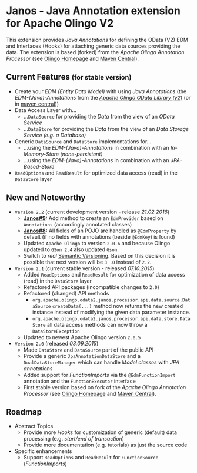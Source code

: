 # Janos - Java Annotation extension for Apache Olingo V2

This extension provides *Java Annotations* for defining the OData (V2) EDM and Interfaces (Hooks) for attaching generic data sources providing the data.
The extension is based (forked) from the *Apache Olingo Annotation Processor* (see [Olingo Homepage](http://olingo.apache.org/doc/odata2/tutorials/AnnotationProcessorExtension.html) and [Maven Central](http://search.maven.org/#search%7Cga%7C1%7Ca%3A%22olingo-odata2-annotation-processor%22)).


## Current Features <small>(for stable version)</small>

  * Create your *EDM (Entity Data Model)* with using *Java Annotations* (the *EDM-(Java)-Annotations* from the [*Apache Olingo OData Library (v2)*](http://olingo.apache.org/doc/odata2/index.html) (or in [maven central](http://search.maven.org/#search%7Cga%7C1%7Ca%3A%22olingo-odata2-api-annotation%22)))
  * Data Access Layer with...
    * ...`DataSource` for providing the *Data* from the view of an *OData Service*
    * ...`DataStore` for providing the *Data* from the view of an *Data Storage Service (e.g. a Database)*
  * Generic `DataSource` and `DataStore` implementations for...
    * ...using the *EDM-(Java)-Annotations* in combination with an *In-Memory-Store (none-persistent)*
    * ...using the *EDM-(Java)-Annotations* in combination with an *JPA-Based-Store*
  * `ReadOptions` and `ReadResult` for optimized data access (read) in the `DataStore` layer

## New and Noteworthy

  * `Version 2.2` (current development version - release *21.02.2016*)
    * **[Janos#9](https://github.com/mibo/janos/issues/9):** Add method to create an `EdmProvider` based on `Annotations` (accordingly annotated classes)
    * **[Janos#8](https://github.com/mibo/janos/issues/8):** All fields of an POJO are handled as `@EdmProperty` by default (if no
    fields with annotations (beside `@EdmKey`) is found)
    * Updated `Apache Olingo` to version `2.0.6` and because Olingo updated to `GSon 2.4` also updated `Gson`.
    * Switch to *real* [Semantic Versioning](http://semver.org/). Based on this decision it is possible that next version will be `3
    .0` instead of `2.2`.
  * `Version 2.1` (current stable version - released *07.10.2015*)
    * Added `ReadOptions` and `ReadResult` for optimization of data access (read) in the `DataStore` layer
    * Refactored API packages (incompatible changes to `2.0`)
    * Refactored (changed) API methods
      * `org.apache.olingo.odata2.janos.processor.api.data.source.DataSource` `createData(...)` method now returns the new created
      instance instead of modifying the given data parameter instance.
      * `org.apache.olingo.odata2.janos.processor.api.data.store.DataStore` all data access methods can now throw
      a `DataStoreException`
    * Updated to newest Apache Olingo version `2.0.5`
  * `Version 2.0` (released *03.09.2015*)
    * Made `DataStore` and `DataSource` part of the public API
    * Provide a generic `JpaAnnotationDataStore` and a `DualDataStoreManager` which can handle *Model classes* with *JPA annotations*
    * Added support for *FunctionImports* via the `@EdmFunctionImport` annotation and the `FunctionExecutor` interface
    * First stable version based on fork of the *Apache Olingo Annotation Processor* (see [Olingo Homepage](http://olingo.apache.org/doc/odata2/tutorials/AnnotationProcessorExtension.html) and [Maven Central](http://search.maven.org/#search%7Cga%7C1%7Ca%3A%22olingo-odata2-annotation-processor%22)).

## Roadmap

  * Abstract Topics
    * Provide more *Hooks* for customization of generic (default) data processing (e.g. *start/end of transaction*)
    * Provide more documentation (e.g. tutorials) as just the source code
  * Specific enhancements
    * Support `ReadOptions` and `ReadResult` for `FunctionSource` (*FunctionImports*)
